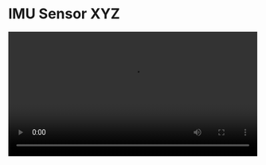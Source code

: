 # IMU Sensor XYZ


<video src="https://github.com/ikbaltoriqcuy/imu_sensor_xyz/assets/55827878/e5775cee-c6c6-4f2a-9268-6840f750b7ca" width="500" controls>

